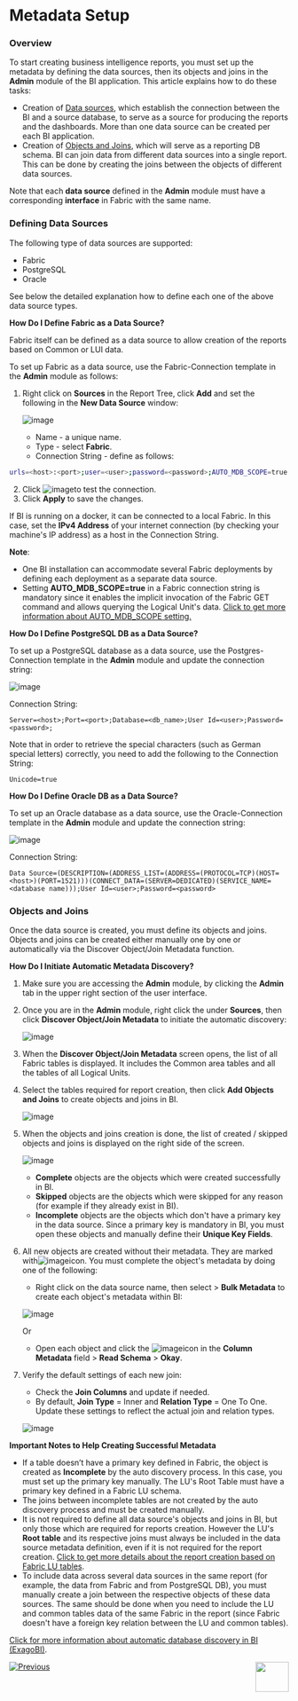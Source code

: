 # Metadata Setup

### Overview

To start creating business intelligence reports, you must set up the metadata by defining the data sources, then its objects and joins in the **Admin** module of the BI application. This article explains how to do these tasks: 

* Creation of [Data sources](03_Metadata_Setup.md#data-sources), which establish the connection between the BI and a source database, to serve as a source for producing the reports and the dashboards. More than one data source can be created per each BI application.
* Creation of [Objects and Joins](03_Metadata_Setup.md#objects-and-joins), which will serve as a reporting DB schema. BI can join data from different data sources into a single report. This can be done by creating the joins between the objects of different data sources.

Note that each **data source** defined in the **Admin** module must have a corresponding **interface** in Fabric with the same name.

### Defining Data Sources

The following type of data sources are supported:

* Fabric
* PostgreSQL
* Oracle

See below the detailed explanation how to define each one of the above data source types.

**How Do I Define Fabric as a Data Source?**

Fabric itself can be defined as a data source to allow creation of the reports based on Common or LUI data.

To set up Fabric as a data source, use the Fabric-Connection template in the **Admin** module as follows:

1. Right click on **Sources** in the Report Tree, click **Add** and set the following in the **New Data Source** window:

   ![image](images/bi_setup_fabric.PNG)

   * Name - a unique name.
   * Type - select **Fabric**.
   * Connection String - define as follows:

  ~~~bash
  urls=<host>:<port>;user=<user>;password=<password>;AUTO_MDB_SCOPE=true
  ~~~

2. Click ![image](images/bi_setup_7.PNG)to test the connection.
3. Click **Apply** to save the changes.

If BI is running on a docker, it can be connected to a local Fabric. In this case, set the **IPv4 Address** of your internet connection (by checking your machine's IP address) as a host in the Connection String.

**Note**: 

* One BI installation can accommodate several Fabric deployments by defining each deployment as a separate data source.  
* Setting **AUTO_MDB_SCOPE=true** in a Fabric connection string is mandatory since it enables the implicit invocation of the Fabric GET command and allows querying the Logical Unit's data. [Click to get more information about AUTO_MDB_SCOPE setting.](/articles/02_fabric_architecture/04_fabric_commands.html)

**How Do I Define PostgreSQL DB as a Data Source?**

To set up a PostgreSQL database as a data source, use the Postgres-Connection template in the **Admin** module and update the connection string:

![image](images/bi_setup_postgres.PNG)

Connection String:

~~~
Server=<host>;Port=<port>;Database=<db_name>;User Id=<user>;Password=<password>;
~~~

Note that in order to retrieve the special characters (such as German special letters) correctly, you need to add the following to the Connection String:

~~~
Unicode=true
~~~

**How Do I Define Oracle DB as a Data Source?**

To set up an Oracle database as a data source, use the Oracle-Connection template in the **Admin** module and update the connection string:

![image](images/bi_setup_oracle.PNG)

Connection String:

~~~
Data Source=(DESCRIPTION=(ADDRESS_LIST=(ADDRESS=(PROTOCOL=TCP)(HOST=<host>)(PORT=1521)))(CONNECT_DATA=(SERVER=DEDICATED)(SERVICE_NAME=<database name)));User Id=<user>;Password=<password>
~~~

### Objects and Joins

Once the data source is created, you must define its objects and joins. Objects and joins can be created either manually one by one or automatically via the Discover Object/Join Metadata function.  

**How Do I Initiate Automatic Metadata Discovery?**

1. Make sure you are accessing the **Admin** module, by clicking the **Admin** tab in the upper right section of the user interface. 

2. Once you are in the **Admin** module, right click the <Data Source Name> under **Sources**, then click **Discover Object/Join Metadata** to initiate the automatic discovery:

   ![image](images/bi_setup_2.PNG)

3. When the **Discover Object/Join Metadata** screen opens, the list of all Fabric tables is displayed. 
   It includes the Common area tables and all the tables of all Logical Units.

4. Select the tables required for report creation, then click **Add Objects and Joins** to create objects and joins in BI.

   ![image](images/bi_setup_3.PNG)

5. When the objects and joins creation is done, the list of created / skipped objects and joins is displayed on the right side of the screen.

   ![image](images/bi_setup_4.PNG)

   * **Complete** objects are the objects which were created successfully in BI.
   * **Skipped** objects are the objects which were skipped for any reason (for example if they already exist in BI).
   * **Incomplete** objects are the objects which don't have a primary key in the data source. Since a primary key is mandatory in BI, you must open these objects and manually define their **Unique Key Fields**.

6. All new objects are created without their metadata. They are marked with![image](images/bi_setup_sign.PNG)icon. You must complete the object's metadata by doing one of the following:

   * Right click on the data source name, then select > **Bulk Metadata** to create each object's metadata within BI: 

   ![image](images/bi_setup_5.PNG)

     Or 

   * Open each object and click the ![image](images/bi_setup_metadata.PNG)icon in the **Column Metadata** field > **Read Schema** > **Okay**.

7. Verify the default settings of each new join:

   * Check the **Join Columns** and update if needed.
   * By default, **Join Type** = Inner and **Relation Type** = One To One. Update these settings to reflect the actual join and relation types.

   ![image](images/bi_setup_6.PNG)

**Important Notes to Help Creating Successful Metadata**

* If a table doesn’t have a primary key defined in Fabric, the object is created as **Incomplete** by the auto discovery process. In this case, you must set up the primary key manually. The LU's Root Table must have a primary key defined in a Fabric LU schema. 
* The joins between incomplete tables are not created by the auto discovery process and must be created manually.
* It is not required to define all data source's objects and joins in BI, but only those which are required for reports creation. However the LU's **Root table** and its respective joins must always be included in the data source metadata definition, even if it is not required for the report creation. [Click to get more details about the report creation based on Fabric LU tables](05_report_creation_guidelines.md).
* To include data across several data sources in the same report (for example, the data from Fabric and from PostgreSQL DB), you must manually create a join between the respective objects of these data sources. The same should be done when you need to include the LU and common tables data of the same Fabric in the report (since Fabric doesn't have a foreign key relation between the LU and common tables). 


[Click for more information about automatic database discovery in BI (ExagoBI)](https://exagobi.com/support/administrators/installation-and-configuration/automatic-database-discovery/).





[![Previous](/articles/images/Previous.png)](02_Permissions_Setup.md)[<img align="right" width="60" height="54" src="/articles/images/Next.png">](04_parameters.md)

